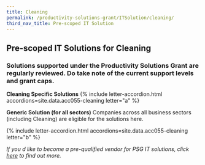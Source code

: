 ```yaml
---
title: Cleaning
permalink: /productivity-solutions-grant/ITSolution/cleaning/
third_nav_title: Pre-scoped IT Solution
---
```


## Pre-scoped IT Solutions for Cleaning

### Solutions supported under the Productivity Solutions Grant are regularly reviewed. Do take note of the current support levels and grant caps.

**Cleaning Specific Solutions**
{% include letter-accordion.html accordions=site.data.acc055-cleaning letter="a" %}

**Generic Solution (for all sectors)**
Companies across all business sectors (including Cleaning) are eligible for the solutions here.

{% include letter-accordion.html accordions=site.data.acc055-cleaning letter="b" %}

_If you d like to become a pre-qualified vendor for PSG IT solutions, click <a target='_blank' href='https://www.imda.gov.sg/icmvendors' >here</a> to find out more._